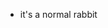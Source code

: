 - it's a normal rabbit

<!---
Decrabbityyy/Decrabbityyy is a ✨ special ✨ repository because its `README.md` (this file) appears on your GitHub profile.
You can click the Preview link to take a look at your changes.
--->
